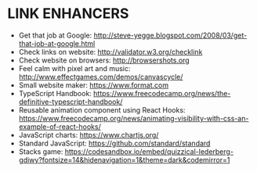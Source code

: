 # LINK ENHANCERS

- Get that job at Google: http://steve-yegge.blogspot.com/2008/03/get-that-job-at-google.html
- Check links on website: http://validator.w3.org/checklink
- Check website on browsers: http://browsershots.org
- Feel calm with pixel art and music: http://www.effectgames.com/demos/canvascycle/
- Small website maker: https://www.format.com
- TypeScript Handbook: https://www.freecodecamp.org/news/the-definitive-typescript-handbook/
- Reusable animation component using React Hooks: https://www.freecodecamp.org/news/animating-visibility-with-css-an-example-of-react-hooks/
- JavaScript charts: https://www.chartjs.org/
- Standard JavaScript: https://github.com/standard/standard
- Stacks game: https://codesandbox.io/embed/quizzical-lederberg-gdiwy?fontsize=14&hidenavigation=1&theme=dark&codemirror=1

